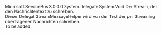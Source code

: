 <Type Name="StreamWriterDelegate" FullName="Microsoft.ServiceBus.Web.StreamWriterDelegate">
  <TypeSignature Language="C#" Value="public delegate void StreamWriterDelegate(Stream output);" />
  <TypeSignature Language="ILAsm" Value=".class public auto ansi sealed StreamWriterDelegate extends System.MulticastDelegate" />
  <TypeSignature Language="DocId" Value="T:Microsoft.ServiceBus.Web.StreamWriterDelegate" />
  <TypeSignature Language="VB.NET" Value="Public Delegate Sub StreamWriterDelegate(output As Stream)" />
  <TypeSignature Language="F#" Value="type StreamWriterDelegate = delegate of Stream -&gt; unit" />
  <AssemblyInfo>
    <AssemblyName>Microsoft.ServiceBus</AssemblyName>
    <AssemblyVersion>3.0.0.0</AssemblyVersion>
  </AssemblyInfo>
  <Base>
    <BaseTypeName>System.Delegate</BaseTypeName>
  </Base>
  <Parameters>
    <Parameter Name="output" Type="System.IO.Stream" />
  </Parameters>
  <ReturnValue>
    <ReturnType>System.Void</ReturnType>
  </ReturnValue>
  <Docs>
    <param name="output">Der Stream, der den Nachrichtentext zu schreiben.</param>
    <summary>Dieser Delegat StreamMessageHelper wird von der Text der per Streaming übertragenen Nachrichten schreiben.</summary>
    <remarks>To be added.</remarks>
  </Docs>
</Type>